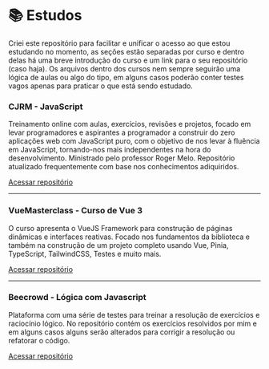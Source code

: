 # :books: Estudos

Criei este repositório para facilitar e unificar o acesso ao que estou estudando no momento, as seções estão separadas por curso e dentro delas há uma breve introdução do curso e um link para o seu repositório (caso haja). Os arquivos dentro dos cursos nem sempre seguirão uma lógica de aulas ou algo do tipo, em alguns casos poderão conter testes vagos apenas para praticar o que está sendo estudado.

### CJRM - JavaScript

Treinamento online com aulas, exercícios, revisões e projetos, focado em levar programadores e aspirantes a programador a construir do zero aplicações web com JavaScript puro, com o objetivo de nos levar à fluência em JavaScript, tornando-nos mais independentes na hora do desenvolvimento. Ministrado pelo professor Roger Melo. Repositório atualizado frequentemente com base nos conhecimentos adiquiridos.

[Acessar repositório](https://github.com/santos2408/CJRM-Javascript)

-------------------------------------------------------------------------------------------

### VueMasterclass - Curso de Vue 3

O curso apresenta o VueJS Framework para construção de páginas dinâmicas e interfaces reativas. Focado nos fundamentos da biblioteca e também na construção de um projeto completo usando Vue, Pinia, TypeScript, TailwindCSS, Testes e muito mais.

[Acessar repositório](https://github.com/santos2408/vue-masterclass-course)

-------------------------------------------------------------------------------------------

### Beecrowd - Lógica com Javascript

Plataforma com uma série de testes para treinar a resolução de exercícios e raciocínio lógico. No repositório contém os exercícios resolvidos por mim e em alguns casos alguns serão alterados para corrigir a resolução ou refatorar o código.

[Acessar repositório](https://github.com/santos2408/beeCrowd-tests)
